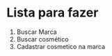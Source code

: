 # Lista para fazer
<ol>
  <li>Buscar Marca</li>
  <li>Buscar cosmético</li>
  <li>Cadastrar cosmetico na marca</li>
</ol>
